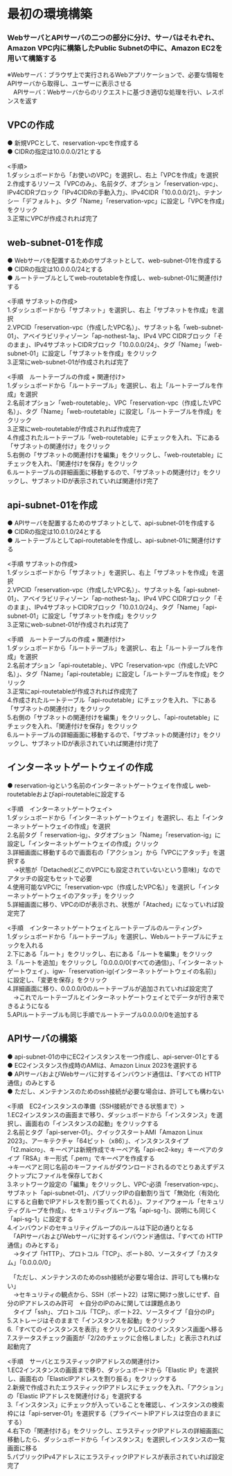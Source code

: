 # 最初の環境構築  
### WebサーバとAPIサーバの二つの部分に分け、サーバはそれぞれ、Amazon VPC内に構築したPublic Subnetの中に、Amazon EC2を用いて構築する  
  
※Webサーバ：ブラウザ上で実行されるWebアプリケーションで、必要な情報をAPIサーバから取得し、ユーザーに表示させる  
　APIサーバ：Webサーバからのリクエストに基づき適切な処理を行い、レスポンスを返す  

  
## VPCの作成  
● 新規VPCとして、reservation-vpcを作成する  
● CIDRの指定は10.0.0.0/21とする  
  
 <手順>  
 1.ダッシュボードから「お使いのVPC」を選択し、右上「VPCを作成」を選択  
 2.作成するリソース「VPCのみ」、名前タグ、オプション「reservation-vpc」、IPv4CIDRブロック「IPv4CIDRの手動入力」、IPv4CIDR「10.0.0.0/21」、テナンシー「デフォルト」、タグ「Name」「reservation-vpc」に設定し「VPCを作成」をクリック  
 3.正常にVPCが作成されれば完了  

 ## web-subnet-01を作成  
● Webサーバを配置するためのサブネットとして、web-subnet-01を作成する  
● CIDRの指定は10.0.0.0/24とする  
● ルートテーブルとしてweb-routetableを作成し、web-subnet-01に関連付けする  
  
<手順 サブネットの作成>  
1.ダッシュボードから「サブネット」を選択し、右上「サブネットを作成」を選択  
2.VPCID「reservation-vpc（作成したVPC名）」、サブネット名「web-subnet-01」、アベイラビリティゾーン「ap-nothest-1a」、IPv4 VPC CIDRブロック「そのまま」、IPv4サブネットCIDRブロック「10.0.0.0/24」、タグ「Name」「web-subnet-01」に設定し「サブネットを作成」をクリック  
3.正常にweb-subnet-01が作成されれば完了  
  
<手順　ルートテーブルの作成 + 関連付け>  
1.ダッシュボードから「ルートテーブル」を選択し、右上「ルートテーブルを作成」を選択  
2.名前オプション「web-routetable」、VPC「reservation-vpc（作成したVPC名）」、タグ「Name」「web-routetable」に設定し「ルートテーブルを作成」をクリック  
3.正常にweb-routetableが作成されれば作成完了  
4.作成されたルートテーブル「web-routetable」にチェックを入れ、下にある「サブネットの関連付け」をクリック  
5.右側の「サブネットの関連付けを編集」をクリックし、「web-routetable」にチェックを入れ、「関連付けを保存」をクリック  
6.ルートテーブルの詳細画面に移動するので、「サブネットの関連付け」をクリックし、サブネットIDが表示されていれば関連付け完了  
  
 ## api-subnet-01を作成  
● APIサーバを配置するためのサブネットとして、api-subnet-01を作成する  
● CIDRの指定は10.0.1.0/24とする  
● ルートテーブルとしてapi-routetableを作成し、api-subnet-01に関連付けする  
  
<手順 サブネットの作成>  
1.ダッシュボードから「サブネット」を選択し、右上「サブネットを作成」を選択  
2.VPCID「reservation-vpc（作成したVPC名）」、サブネット名「api-subnet-01」、アベイラビリティゾーン「ap-nothest-1a」、IPv4 VPC CIDRブロック「そのまま」、IPv4サブネットCIDRブロック「10.0.1.0/24」、タグ「Name」「api-subnet-01」に設定し「サブネットを作成」をクリック  
3.正常にweb-subnet-01が作成されれば完了  
  
<手順　ルートテーブルの作成 + 関連付け>  
1.ダッシュボードから「ルートテーブル」を選択し、右上「ルートテーブルを作成」を選択  
2.名前オプション「api-routetable」、VPC「reservation-vpc（作成したVPC名）」、タグ「Name」「api-routetable」に設定し「ルートテーブルを作成」をクリック  
3.正常にapi-routetableが作成されれば作成完了  
4.作成されたルートテーブル「api-routetable」にチェックを入れ、下にある「サブネットの関連付け」をクリック  
5.右側の「サブネットの関連付けを編集」をクリックし、「api-routetable」にチェックを入れ、「関連付けを保存」をクリック  
6.ルートテーブルの詳細画面に移動するので、「サブネットの関連付け」をクリックし、サブネットIDが表示されていれば関連付け完了  
  
## インターネットゲートウェイの作成  
● reservation-igという名前のインターネットゲートウェイを作成し web-routetableおよびapi-routetableに設定する  
  
<手順　インターネットゲートウェイ>  
1.ダッシュボードから「インターネットゲートウェイ」を選択し、右上「インターネットゲートウェイの作成」を選択  
2.名前タグ「 reservation-ig」、タグオプション「Name」「reservation-ig」に設定し「インターネットゲートウェイの作成」クリック  
3.詳細画面に移動するので画面右の「アクション」から「VPCにアタッチ」を選択する  
　→状態が「Detached(どこのVPCにも設定されていないという意味)」なのでアタッチの設定もセットで必要  
4.使用可能なVPCに「reservation-vpc（作成したVPC名）」を選択し「インターネットゲートウェイのアタッチ」をクリック  
5.詳細画面に移り、VPCのIDが表示され、状態が「Atached」になっていれば設定完了  
  
<手順　インターネットゲートウェイとルートテーブルのルーティング>  
1.ダッシュボードから「ルートテーブル」を選択し、Webルートテーブルにチェックを入れる  
2.下にある「ルート」をクリックし、右にある「ルートを編集」をクリック  
3.「ルートを追加」をクリックし「0.0.0.0/0(すべての通信)」、「インターネットゲートウェイ」、igw-「reservation-ig(インターネットゲートウェイの名前)」に設定し、「変更を保存」をクリック  
4.詳細画面に移り、0.0.0.0/0のルートテーブルが追加されていれば設定完了  
　→これでルートテーブルとインターネットゲートウェイとでデータが行き来できるようになる  
5.APIルートテーブルも同じ手順でルートテーブル0.0.0.0/0を追加する  
  
## APIサーバの構築  
● api-subnet-01の中にEC2インスタンスを一つ作成し、api-server-01とする  
● EC2インスタンス作成時のAMIは、Amazon Linux 2023を選択する  
● APIサーバおよびWebサーバに対するインバウンド通信は、「すべての HTTP通信」のみとする  
● ただし、メンテナンスのためのssh接続が必要な場合は、許可しても構わない  
  
<手順　EC2インスタンスの準備（SSH接続ができる状態まで）>  
1.EC2インスタンスの画面まで移り、ダッシュボードから「インスタンス」を選択し、画面右の「インスタンスの起動」をクリックする  
2.名前とタグ「api-server-01」、クイックスタートAMI「Amazon Linux 2023」、アーキテクチャ「64ビット（x86）」、インスタンスタイプ「t2.maicro」、キーペアは新規作成でキーペア名「api-ec2-key」キーペアのタイプ「RSA」キー形式「.pem」でキーペアを作成する  
→キーペアと同じ名前のキーファイルがダウンロードされるのでとりあえずデスクトップにファイルを保存しておく  
3.ネットワーク設定の「編集」をクリックし、VPC-必須「reservation-vpc」、サブネット「api-subnet-01」、パブリックIPの自動割り当て「無効化（有効化にすると自動でIPアドレスを割り振ってくれる）」、ファイアウォール「セキュリティグループを作成」、セキュリティグループ名「api-sg-1」、説明にも同じく「api-sg-1」に設定する  
4.インバウンドのセキュリティグループのルールは下記の通りとなる  
　「APIサーバおよびWebサーバに対するインバウンド通信は、「すべての HTTP通信」のみとする」  
 　→タイプ「HTTP」、プロトコル「TCP」、ポート80、ソースタイプ「カスタム」「0.0.0.0/0」  
  
　「ただし、メンテナンスのためのssh接続が必要な場合は、許可しても構わない」  
 　→セキュリティの観点から、SSH（ポート22）は常に開けっ放しにせず、自分のIPアドレスのみ許可　←自分のIPのみに関しては課題点あり  
  　タイプ「ssh」、プロトコル「TCP」、ポート22、ソースタイプ「自分のIP」  
 5.ストレージはそのままで「インスタンスを起動」をクリック  
 6.「すべてのインスタンスを表示」をクリックしEC2のインスタンス画面へ移る  
 7.ステータスチェック画面が「2/2のチェックに合格しました」と表示されれば起動完了  
  
<手順　サーバとエラスティックIPアドレスの関連付け>  
1.EC2インスタンスの画面まで移り、ダッシュボードから「Elastic IP」を選択し、画面右の「ElasticIPアドレスを割り振る」をクリックする  
2.新規で作成されたエラスティックIPアドレスにチェックを入れ、「アクション」の「Elastic IPアドレスを関連付ける」を選択する  
3.「インスタンス」にチェックが入っていることを確認し、インスタンスの検索枠には「api-server-01」を選択する（プライベートIPアドレスは空白のままにする）  
4.右下の「関連付ける」をクリックし、エラスティックIPアドレスの詳細画面に移動したら、ダッシュボードから「インスタンス」を選択しインスタンスの一覧画面に移る  
5.パブリックIPv4アドレスにエラスティックIPアドレスが表示されていれば設定完了  
